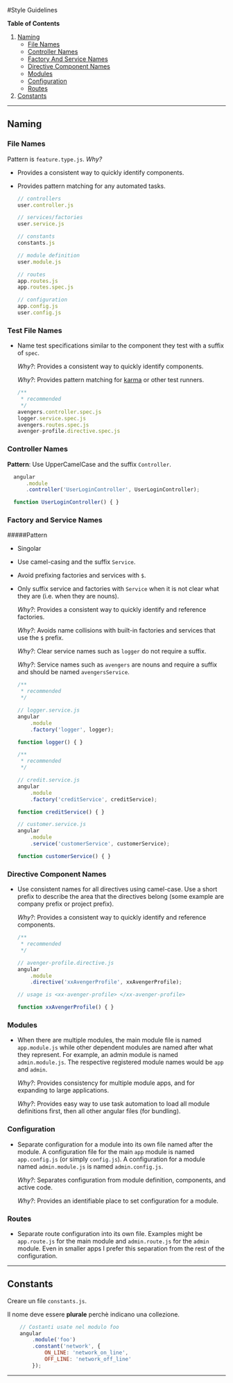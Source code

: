 #Style Guidelines

**Table of Contents**

1. [Naming](#naming) 
   * [File Names](#file-names)
   * [Controller Names](#controller-names)
   * [Factory And Service Names](#factory-and-service-names)
   * [Directive Component Names](#directive-component-names)
   * [Modules](#modules)
   * [Configuration](#configuration)
   * [Routes](#routes)
2. [Constants](#constants)

---

## Naming

### File Names

Pattern is `feature.type.js`.
*Why?*
* Provides a consistent way to quickly identify components.
* Provides pattern matching for any automated tasks.

    ```javascript
    // controllers
    user.controller.js

    // services/factories
    user.service.js
    
    // constants
    constants.js

    // module definition
    user.module.js

    // routes
    app.routes.js
    app.routes.spec.js

    // configuration
    app.config.js
    user.config.js
    ```

### Test File Names

  - Name test specifications similar to the component they test with a suffix of `spec`.

    *Why?*: Provides a consistent way to quickly identify components.

    *Why?*: Provides pattern matching for [karma](http://karma-runner.github.io/) or other test runners.

    ```javascript
    /**
     * recommended
     */
    avengers.controller.spec.js
    logger.service.spec.js
    avengers.routes.spec.js
    avenger-profile.directive.spec.js
    ```

### Controller Names

**Pattern**: Use UpperCamelCase and the suffix `Controller`.

  ```javascript
    angular
        .module
        .controller('UserLoginController', UserLoginController);

    function UserLoginController() { }
  ```
    
### Factory and Service Names
#####Pattern 
* Singolar
* Use camel-casing and the suffix `Service`.
* Avoid prefixing factories and services with `$`. 
* Only suffix service and factories with `Service` when it is not clear what they are (i.e. when they are nouns).

    *Why?*: Provides a consistent way to quickly identify and reference factories.

    *Why?*: Avoids name collisions with built-in factories and services that use the `$` prefix.

    *Why?*: Clear service names such as `logger` do not require a suffix.

    *Why?*: Service names such as `avengers` are nouns and require a suffix and should be named `avengersService`.

    ```javascript
    /**
     * recommended
     */

    // logger.service.js
    angular
        .module
        .factory('logger', logger);

    function logger() { }
    ```

    ```javascript
    /**
     * recommended
     */

    // credit.service.js
    angular
        .module
        .factory('creditService', creditService);

    function creditService() { }

    // customer.service.js
    angular
        .module
        .service('customerService', customerService);

    function customerService() { }
    ```

### Directive Component Names

  - Use consistent names for all directives using camel-case. Use a short prefix to describe the area that the directives belong (some example are company prefix or project prefix).

    *Why?*: Provides a consistent way to quickly identify and reference components.

    ```javascript
    /**
     * recommended
     */

    // avenger-profile.directive.js
    angular
        .module
        .directive('xxAvengerProfile', xxAvengerProfile);

    // usage is <xx-avenger-profile> </xx-avenger-profile>

    function xxAvengerProfile() { }
    ```  

### Modules


  - When there are multiple modules, the main module file is named `app.module.js` while other dependent modules are named after what they represent. For example, an admin module is named `admin.module.js`. The respective registered module names would be `app` and `admin`.

    *Why?*: Provides consistency for multiple module apps, and for expanding to large applications.

    *Why?*: Provides easy way to use task automation to load all module definitions first, then all other angular files (for bundling).

### Configuration


  - Separate configuration for a module into its own file named after the module. A configuration file for the main `app` module is named `app.config.js` (or simply `config.js`). A configuration for a module named `admin.module.js` is named `admin.config.js`.

    *Why?*: Separates configuration from module definition, components, and active code.

    *Why?*: Provides an identifiable place to set configuration for a module.

### Routes


  - Separate route configuration into its own file. Examples might be `app.route.js` for the main module and `admin.route.js` for the `admin` module. Even in smaller apps I prefer this separation from the rest of the configuration.

---

## Constants
Creare un file `constants.js`. 

Il nome deve essere **plurale** perchè indicano una collezione. 

```javascript
    // Costanti usate nel modulo foo
    angular
        .module('foo')
        .constant('network', {
            ON_LINE: 'network_on_line',
            OFF_LINE: 'network_off_line'
        });
```

---
